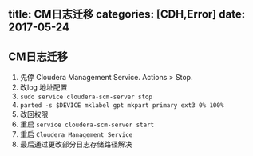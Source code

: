 title: CM日志迁移
categories: [CDH,Error]
date: 2017-05-24
---
## CM日志迁移
1. 先停  Cloudera Management Service. Actions > Stop.
2. 改log 地址配置
2. `sudo service cloudera-scm-server stop`
3. `parted -s $DEVICE mklabel gpt mkpart primary ext3 0% 100%`
4. 改回权限
5. 重启 `service cloudera-scm-server start`
6. 重启 `Cloudera Management Service`
7. 最后通过更改部分日志存储路径解决

